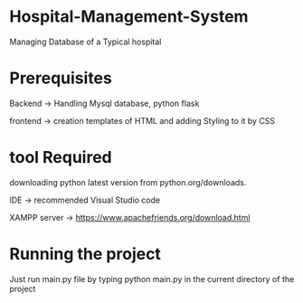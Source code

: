 # Hospital-Management-System
Managing Database of a Typical hospital


# Prerequisites
Backend -> Handling Mysql database,  python flask 

frontend -> creation templates of HTML  and adding Styling to it by CSS

# tool Required
downloading python latest version from python.org/downloads.

IDE -> recommended Visual Studio code

XAMPP server -> https://www.apachefriends.org/download.html

# Running the project 
 Just run main.py file by typing python main.py in the current directory of the project

 



